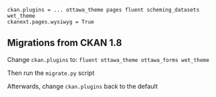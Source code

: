 ```
ckan.plugins = ... ottawa_theme pages fluent scheming_datasets wet_theme
ckanext.pages.wysiwyg = True
```

Migrations from CKAN 1.8
------------------------

Change `ckan.plugins` to:
```fluent ottawa_theme ottawa_forms wet_theme```

Then run the `migrate.py` script

Afterwards, change `ckan.plugins` back to the default
